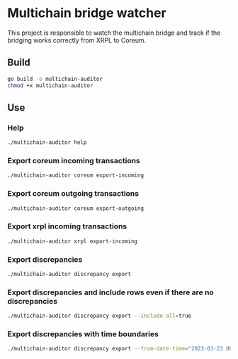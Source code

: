 # Multichain bridge watcher

This project is responsible to watch the multichain bridge and track if the bridging works
correctly from XRPL to Coreum.

## Build

```bash
go build -o multichain-auditor
chmod +x multichain-auditor
```

## Use

### Help

```bash
./multichain-auditor help
```

### Export coreum incoming transactions

```bash
./multichain-auditor coreum export-incoming
```

### Export coreum outgoing transactions

```bash
./multichain-auditor coreum export-outgoing 
```

### Export xrpl incoming transactions

```bash
./multichain-auditor xrpl export-incoming
```

### Export discrepancies

```bash
./multichain-auditor discrepancy export
```

### Export discrepancies and include rows even if there are no discrepancies

```bash
./multichain-auditor discrepancy export --include-all=true
```

### Export discrepancies with time boundaries

```bash
./multichain-auditor discrepancy export --from-date-time="2023-03-23 00:00:00" --to-date-time="2023-01-01 00:00:00"
```

